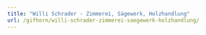 ```yaml
---
title: "Willi Schrader - Zimmerei, Sägewerk, Holzhandlung"
url: /gifhorn/willi-schrader-zimmerei-saegewerk-holzhandlung/
---
```


